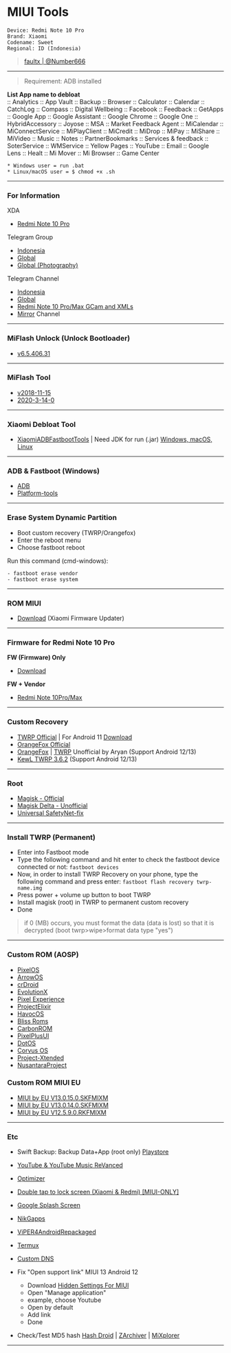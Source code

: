# MIUI Tools
```
Device: Redmi Note 10 Pro 
Brand: Xiaomi 
Codename: Sweet 
Regional: ID (Indonesia)
```
> [faultx | @Number666](https://t.me/Number666)

-----------------------------------------

> Requirement: ADB installed

**List App name to debloat**
<br/>
:: Analytics
:: App Vault
:: Backup
:: Browser
:: Calculator
:: Calendar
:: CatchLog
:: Compass
:: Digital Wellbeing
:: Facebook
:: Feedback
:: GetApps
:: Google App
:: Google Assistant
:: Google Chrome
:: Google One
:: HybridAccessory
:: Joyose
:: MSA
:: Market Feedback Agent
:: MiCalendar
:: MiConnectService
:: MiPlayClient
:: MiCredit
:: MiDrop
:: MiPay
:: MiShare
:: MiVideo
:: Music
:: Notes
:: PartnerBookmarks
:: Services & feedback
:: SoterService
:: WMService
:: Yellow Pages
:: YouTube
:: Email
:: Google Lens
:: Healt
:: Mi Mover
:: Mi Browser
:: Game Center
```
* Windows user = run .bat
* Linux/macOS user = $ chmod +x .sh
```
-----------------------------------------

### For Information

XDA
- [Redmi Note 10 Pro](https://forum.xda-developers.com/f/redmi-note-10-pro.12117/)

Telegram Group
- [Indonesia](https://t.me/RedmiNote10ProID)
- [Global](https://t.me/RedmiNote10ProDiscussion)
- [Global (Photography)](https://t.me/RedmiNote10Pro_MaxPhotography)

Telegram Channel
- [Indonesia](https://t.me/RedmiNote10ProIDUpdate)
- [Global](https://t.me/RedmiNote10ProChannel)
- [Redmi Note 10 Pro/Max GCam and XMLs](https://t.me/RedmiNote10ProPhotographyChannel)
- [Mirror](https://t.me/mirrorsweet) Channel
-----------------------------------------

### MiFlash Unlock (Unlock Bootloader)
- [v6.5.406.31](https://drive.google.com/uc?id=146MgfP7uk7FQ76hhpypRlLg_S8psPtlI&export=download)

-----------------------------------------

### MiFlash Tool
- [v2018-11-15](https://drive.google.com/uc?id=15Ka2J-xSmy9p7A9no6pW9BODkbH653GK&export=download)
- [2020-3-14-0](https://drive.google.com/uc?id=1SbJ5ktWk6rz2APaCauwnNy4DJ3rs8t5s&export=download)

-----------------------------------------

### Xiaomi Debloat Tool
- [XiaomiADBFastbootTools](https://drive.google.com/u/1/uc?id=1mXvexk4l2wksUPhNAYgM84xm6I_5atbo&export=download) | Need JDK for run (.jar) [Windows, macOS, Linux](https://www.oracle.com/java/technologies/downloads/)

-----------------------------------------

### ADB & Fastboot (Windows)
- [ADB](https://forum.xda-developers.com/t/official-tool-windows-adb-fastboot-and-drivers-15-seconds-adb-installer-v1-4-3.2588979/)
- [Platform-tools](https://dl.google.com/android/repository/platform-tools_r33.0.3-windows.zip)

-----------------------------------------

### Erase System Dynamic Partition
- Boot custom recovery (TWRP/Orangefox)
- Enter the reboot menu
- Choose fastboot reboot

Run this command (cmd-windows):
```
- fastboot erase vendor
- fastboot erase system
```
-----------------------------------------

### ROM MIUI

- [Download](https://xiaomifirmwareupdater.com/archive/miui/sweet/) (Xiaomi Firmware Updater)


-----------------------------------------
### Firmware for Redmi Note 10 Pro

**FW (Firmware) Only**
- [Download](https://t.me/mirrorsweet/331)

**FW + Vendor**
- [Redmi Note 10Pro/Max](https://sourceforge.net/projects/sweet-fw-vendor/files/)

-----------------------------------------

### Custom Recovery

- [TWRP Official](https://dl.twrp.me/sweet/) | For Android 11 [Download](https://drive.google.com/uc?id=1bvqte8gYK3TFdwKyZA2gtBpIynMg53QZ&export=download)
- [OrangeFox Official](https://orangefox.download/device/sweet)
- [OrangeFox](https://sourceforge.net/projects/orangefox-releases/files/sweet/) | [TWRP](https://sourceforge.net/projects/twrp-releases/files/Sweet/) Unofficial by Aryan (Support Android 12/13)
- [KewL TWRP 3.6.2](https://sourceforge.net/projects/android-sweet/files/recovery/) (Support Android 12/13)


-----------------------------------------

### Root
- [Magisk - Official](https://github.com/topjohnwu/Magisk/releases)
- [Magisk Delta - Unofficial](https://huskydg.github.io/magisk-files/)
- [Universal SafetyNet-fix](https://github.com/kdrag0n/safetynet-fix/releases)

-----------------------------------------

### Install TWRP (Permanent)
- Enter into Fastboot mode
- Type the following command and hit enter to check the fastboot device connected or not:
``` fastboot devices ```
- Now, in order to install TWRP Recovery on your phone, type the following command and press enter:
``` fastboot flash recovery twrp-name.img ```
- Press power + volume up button to boot TWRP
- Install magisk (root) in TWRP to permanent custom recovery
- Done

> if 0 (MB) occurs, you must format the data (data is lost) so that it is decrypted (boot twrp>wipe>format data type "yes")

-----------------------------------------

### Custom ROM (AOSP)
- [PixelOS](https://pixelos.net/download/sweet)
- [ArrowOS](https://arrowos.net/download/sweet)
- [crDroid](https://crdroid.net/downloads#sweet)
- [EvolutionX](https://evolution-x.org/device/sweet)
- [Pixel Experience](https://download.pixelexperience.org/sweet)
- [ProjectElixir](https://projectelixiros.com/device/sweet)
- [HavocOS](https://havoc-os.com/device#sweet)
- [Bliss Roms](https://downloads.blissroms.org/download/sweet/)
- [CarbonROM](https://get.carbonrom.org/device-sweet.html)
- [PixelPlusUI](https://ppui.site/device/sweet)
- [DotOS](https://www.droidontime.com/devices/sweet)
- [Corvus OS](https://downloads.corvusrom.com/?dir=sweet)
- [Project-Xtended](https://downloads.project-xtended.org/?dir=sweet)
- [NusantaraProject](https://nusantararom.org/device/sweet/)

### Custom ROM MIUI EU
- [MIUI by EU V13.0.15.0.SKFMIXM](https://t.me/mirrorsweet/289)
- [MIUI by EU V13.0.14.0.SKFMIXM](https://t.me/mirrorsweet/256)
- [MIUI by EU V12.5.9.0.RKFMIXM](https://sourceforge.net/projects/xiaomi-eu-multilang-miui-roms/files/xiaomi.eu/MIUI-STABLE-RELEASES/MIUIv12/xiaomi.eu_multi_HMNote10Pro_V12.5.9.0.RKFMIXM_v12-11.zip/download)

-----------------------------------------

### Etc
- Swift Backup: Backup Data+App (root only) [Playstore](https://play.google.com/store/apps/details?id=org.swiftapps.swiftbackup&hl=en&gl=US)
- [YouTube & YouTube Music ReVanced](https://t.me/mirrorsweet/333)
- [Optimizer](https://github.com/KelvinCrag/Optimizer)
- [Double tap to lock screen (Xiaomi & Redmi) [MIUI-ONLY]](https://t.me/miatoz/217)
- [Google Splash Screen](https://t.me/mirrorsweet/45)
- [NikGapps](https://sourceforge.net/projects/nikgapps/files/Releases/)
- [ViPER4AndroidRepackaged](https://github.com/programminghoch10/ViPER4AndroidRepackaged)
- [Termux](https://f-droid.org/en/packages/com.termux/)
- [Custom DNS](https://pastebin.com/DTRu7aWJ)
- Fix "Open support link" MIUI 13 Android 12
  * Download [Hidden Settings For MIUI](https://play.google.com/store/apps/details?id=com.ceyhan.sets)
  * Open "Manage application"
  * example, choose Youtube
  * Open by default
  * Add link
  * Done
 
 - Check/Test MD5 hash [Hash Droid](https://play.google.com/store/apps/details?id=com.hobbyone.HashDroid&feature=related_apps) | [ZArchiver](https://play.google.com/store/apps/details?id=ru.zdevs.zarchiver&hl=en&gl=US) | [MiXplorer](https://www.apkmirror.com/apk/hootan-parsa/mixplorer-hootanparsa/)
 
-----------------------------------------
